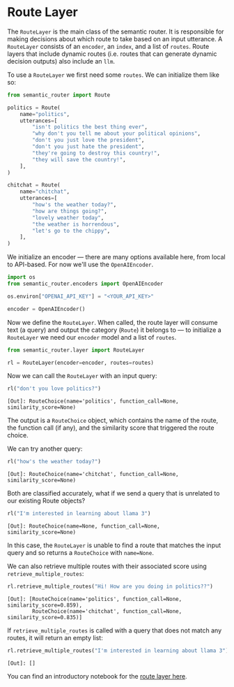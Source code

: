 # Route Layer

The `RouteLayer` is the main class of the semantic router. It is responsible
for making decisions about which route to take based on an input utterance.
A `RouteLayer` consists of an `encoder`, an `index`, and a list of `routes`.
Route layers that include dynamic routes (i.e. routes that can generate dynamic
decision outputs) also include an `llm`.

To use a `RouteLayer` we first need some `routes`. We can initialize them like
so:

```python
from semantic_router import Route

politics = Route(
    name="politics",
    utterances=[
        "isn't politics the best thing ever",
        "why don't you tell me about your political opinions",
        "don't you just love the president",
        "don't you just hate the president",
        "they're going to destroy this country!",
        "they will save the country!",
    ],
)

chitchat = Route(
    name="chitchat",
    utterances=[
        "how's the weather today?",
        "how are things going?",
        "lovely weather today",
        "the weather is horrendous",
        "let's go to the chippy",
    ],
)
```

We initialize an encoder — there are many options available here, from local
to API-based. For now we'll use the `OpenAIEncoder`.

```python
import os
from semantic_router.encoders import OpenAIEncoder

os.environ["OPENAI_API_KEY"] = "<YOUR_API_KEY>"

encoder = OpenAIEncoder()
```

Now we define the `RouteLayer`. When called, the route layer will consume text
(a query) and output the category (`Route`) it belongs to — to initialize a
`RouteLayer` we need our `encoder` model and a list of `routes`.

```python
from semantic_router.layer import RouteLayer

rl = RouteLayer(encoder=encoder, routes=routes)
```

Now we can call the `RouteLayer` with an input query:

```python
rl("don't you love politics?")
```

```text
[Out]: RouteChoice(name='politics', function_call=None, similarity_score=None)
```

The output is a `RouteChoice` object, which contains the name of the route,
the function call (if any), and the similarity score that triggered the route
choice.

We can try another query:

```python
rl("how's the weather today?")
```

```text
[Out]: RouteChoice(name='chitchat', function_call=None, similarity_score=None)
```

Both are classified accurately, what if we send a query that is unrelated to
our existing Route objects?

```python
rl("I'm interested in learning about llama 3")
```

```text
[Out]: RouteChoice(name=None, function_call=None, similarity_score=None)
```

In this case, the `RouteLayer` is unable to find a route that matches the
input query and so returns a `RouteChoice` with `name=None`.

We can also retrieve multiple routes with their associated score using
`retrieve_multiple_routes`:

```python
rl.retrieve_multiple_routes("Hi! How are you doing in politics??")
```

```text
[Out]: [RouteChoice(name='politics', function_call=None, similarity_score=0.859),
        RouteChoice(name='chitchat', function_call=None, similarity_score=0.835)]
```

If `retrieve_multiple_routes` is called with a query that does not match any
routes, it will return an empty list:

```python
rl.retrieve_multiple_routes("I'm interested in learning about llama 3")
```

```text
[Out]: []
```

You can find an introductory notebook for the [route layer here](https://github.com/aurelio-labs/semantic-router/blob/main/docs/00-introduction.ipynb). 